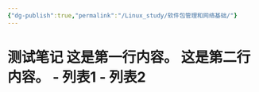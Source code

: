 ```yaml
---
{"dg-publish":true,"permalink":"/Linux_study/软件包管理和网络基础/"}
---
```


# 测试笔记 这是第一行内容。 这是第二行内容。 - 列表1 - 列表2